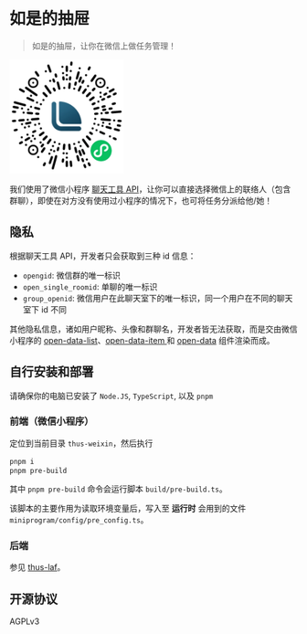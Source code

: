 # 如是的抽屉

> 如是的抽屉，让你在微信上做任务管理！

<img src="./images/minicode.png" width="200" />

我们使用了微信小程序 [聊天工具 API](https://developers.weixin.qq.com/miniprogram/dev/framework/open-ability/chatTool.html)，让你可以直接选择微信上的联络人（包含群聊），即使在对方没有使用过小程序的情况下，也可将任务分派给他/她！

## 隐私

根据聊天工具 API，开发者只会获取到三种 id 信息：

- `opengid`: 微信群的唯一标识
- `open_single_roomid`: 单聊的唯一标识
- `group_openid`: 微信用户在此聊天室下的唯一标识，同一个用户在不同的聊天室下 id 不同

其他隐私信息，诸如用户昵称、头像和群聊名，开发者皆无法获取，而是交由微信小程序的 [open-data-list](https://developers.weixin.qq.com/miniprogram/dev/component/open-data-list.html)、[open-data-item
](https://developers.weixin.qq.com/miniprogram/dev/component/open-data-item.html) 和 [open-data](https://developers.weixin.qq.com/miniprogram/dev/component/open-data.html) 组件渲染而成。


## 自行安装和部署

请确保你的电脑已安装了 `Node.JS`, `TypeScript`, 以及 `pnpm` 

### 前端（微信小程序）

定位到当前目录 `thus-weixin`，然后执行

```shell
pnpm i
pnpm pre-build
```

其中 `pnpm pre-build` 命令会运行脚本 `build/pre-build.ts`。

该脚本的主要作用为读取环境变量后，写入至 **运行时** 会用到的文件 `miniprogram/config/pre_config.ts`。

### 后端

参见 [thus-laf](https://github.com/yenche123/thus-note/tree/cool/thus-backends/thus-laf)。

## 开源协议

AGPLv3